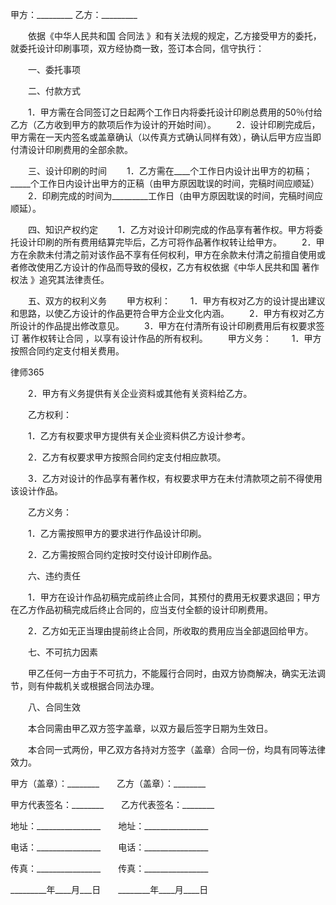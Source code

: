
 甲方：_________
 乙方：_________
 
 　　依据《中华人民共和国
合同法
》和有关法规的规定，乙方接受甲方的委托，就委托设计印刷事项，双方经协商一致，签订本合同，信守执行：
 
 　　一、委托事项
 
 　　二、付款方式
 
 　　1．甲方需在合同签订之日起两个工作日内将委托设计印刷总费用的50％付给乙方（乙方收到甲方的款项后作为设计的开始时间）。
 　　2．设计印刷完成后，甲方需在一天内签名或盖章确认（以传真方式确认同样有效），确认后甲方应当即付清设计印刷费用的全部余款。
 
 　　三、设计印刷的时间
 　　1．乙方需在____个工作日内设计出甲方的初稿；_____个工作日内设计出甲方的正稿（由甲方原因耽误的时间，完稿时间应顺延）
 　　2．印刷完成的时间为_________工作日（由甲方原因耽误的时间，完稿时间应顺延）。
 
 　　四、知识产权约定
 　　1．乙方对设计印刷完成的作品享有著作权。甲方将委托设计印刷的所有费用结算完毕后，乙方可将作品著作权转让给甲方。
 　　2．甲方在余款未付清之前对该作品不享有任何权利，甲方在余款未付清之前擅自使用或者修改使用乙方设计的作品而导致的侵权，乙方有权依据《中华人民共和国
著作权法
》追究其法律责任。
 
 　　五、双方的权利义务
 　　甲方权利：
 　　1．甲方有权对乙方的设计提出建议和思路，以使乙方设计的作品更符合甲方企业文化内涵。
 　　2．甲方有权对乙方所设计的作品提出修改意见。
 　　3．甲方在付清所有设计印刷费用后有权要求签订
著作权转让合同
，以享有设计作品的所有权利。
 　　甲方义务：
 　　1．甲方按照合同约定支付相关费用。




 
律师365






 　　2．甲方有义务提供有关企业资料或其他有关资料给乙方。

 　　乙方权利：

 　　1．乙方有权要求甲方提供有关企业资料供乙方设计参考。

 　　2．乙方有权要求甲方按照合同约定支付相应款项。

 　　3．乙方对设计的作品享有著作权，有权要求甲方在未付清款项之前不得使用该设计作品。

 　　乙方义务：

 　　1．乙方需按照甲方的要求进行作品设计印刷。

 　　2．乙方需按照合同约定按时交付设计印刷作品。

 

 　　六、违约责任

 　　1．甲方在设计作品初稿完成前终止合同，其预付的费用无权要求退回；甲方在乙方作品初稿完成后终止合同的，应当支付全额的设计印刷费用。

 　　2．乙方如无正当理由提前终止合同，所收取的费用应当全部退回给甲方。

 

 　　七、不可抗力因素

 　　甲乙任何一方由于不可抗力，不能履行合同时，由双方协商解决，确实无法调节，则有仲裁机关或根据合同法办理。

 

 　　八、合同生效

 　　本合同需由甲乙双方签字盖章，以双方最后签字日期为生效日。

 　　本合同一式两份，甲乙双方各持对方签字（盖章）合同一份，均具有同等法律效力。

 

  

 

 甲方（盖章）：________　　乙方（盖章）：________

 甲方代表签名：________　　乙方代表签名：________

 地址：________________　　地址：________________

 电话：________________　　电话：________________

 传真：________________　　传真：________________

 _________年____月___日　　________年____月____日 


 

 
 
 
 
 
  


  
 

  


  


  
 
 
 
 

